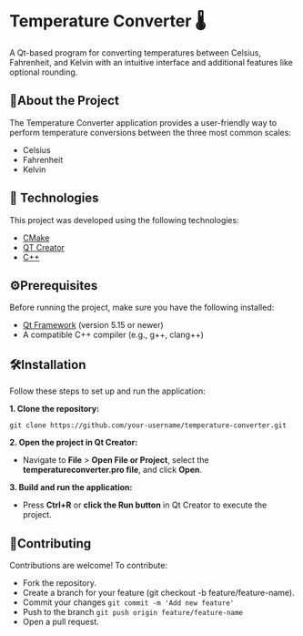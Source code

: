 # Temperature Converter 🌡️

A Qt-based program for converting temperatures between Celsius, Fahrenheit, and Kelvin with an intuitive interface and additional features like optional rounding.

## 📖About the Project
The Temperature Converter application provides a user-friendly way to perform temperature conversions between the three most common scales:

- Celsius
- Fahrenheit
- Kelvin

## 🚀 Technologies
This project was developed using the following technologies:

- [CMake](https://cmake.org/)
- [QT Creator](https://www.qt.io/product/development-tools)
- [C++](https://learn.microsoft.com/pt-br/cpp/windows/latest-supported-vc-redist?view=msvc-170) 


## ⚙Prerequisites
Before running the project, make sure you have the following installed:
- [Qt Framework](https://www.qt.io/) (version 5.15 or newer)
- A compatible C++ compiler (e.g., g++, clang++)

## 🛠Installation
Follow these steps to set up and run the application:

**1. Clone the repository:**

 ```
git clone https://github.com/your-username/temperature-converter.git
```

**2. Open the project in Qt Creator:** 

- Navigate to **File** > **Open File or Project**, select the **temperatureconverter.pro file**, and click **Open**.

**3. Build and run the application:**

- Press **Ctrl+R** or **click the Run button** in Qt Creator to execute the project.

## 💪Contributing
Contributions are welcome! To contribute:

- Fork the repository.
- Create a branch for your feature (git checkout -b feature/feature-name).
- Commit your changes ```git commit -m 'Add new feature' ```
- Push to the branch ```git push origin feature/feature-name```
- Open a pull request. 


